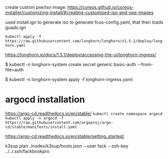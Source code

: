create custom pxe/iso image: https://coreos.github.io/coreos-installer/customizing-install/#creating-customized-iso-and-pxe-images

used install.ign to generate iso to generate fcos-config.yaml, that then loads guado.ign


`kubectl apply -f https://raw.githubusercontent.com/longhorn/longhorn/v1.5.1/deploy/longhorn.yaml`


https://longhorn.io/docs/1.5.1/deploy/accessing-the-ui/longhorn-ingress/

$ kubectl -n longhorn-system create secret generic basic-auth --from-file=auth

$ kubectl -n longhorn-system apply -f longhorn-ingress.yaml


# argocd installation
https://argo-cd.readthedocs.io/en/stable/
`kubectl create namespace argocd`
`kubectl apply -n argocd -f https://raw.githubusercontent.com/argoproj/argo-cd/stable/manifests/install.yaml`

https://argo-cd.readthedocs.io/en/stable/getting_started/



k3sup plan ./nodes/k3sup/hosts.json --user fack --ssh-key ../../.ssh/fackbookpro